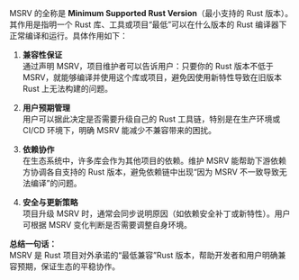 MSRV 的全称是 **Minimum Supported Rust Version**（最小支持的 Rust 版本）。  
其作用是指明一个 Rust 库、工具或项目“最低”可以在什么版本的 Rust 编译器下正常编译和运行。具体作用如下：

1. **兼容性保证**  
    通过声明 MSRV，项目维护者可以告诉用户：只要你的 Rust 版本不低于 MSRV，就能够编译并使用这个库或项目，避免因使用新特性导致在旧版本 Rust 上无法构建的问题。
    
2. **用户预期管理**  
    用户可以据此决定是否需要升级自己的 Rust 工具链，特别是在生产环境或 CI/CD 环境下，明确 MSRV 能减少不兼容带来的困扰。
    
3. **依赖协作**  
    在生态系统中，许多库会作为其他项目的依赖。维护 MSRV 能帮助下游依赖方协调各自支持的 Rust 版本，避免依赖链中出现“因为 MSRV 不一致导致无法编译”的问题。
    
4. **安全与更新策略**  
    项目升级 MSRV 时，通常会同步说明原因（如依赖安全补丁或新特性）。用户可根据 MSRV 变化判断是否需要调整自身环境。
    

**总结一句话：**  
MSRV 是 Rust 项目对外承诺的“最低兼容”Rust 版本，帮助开发者和用户明确兼容预期，保证生态的平稳协作。